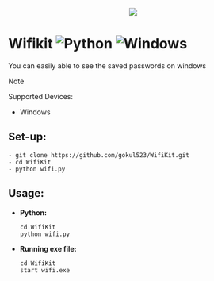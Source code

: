 <p align="center" width="100%">
<img style="margin-left:auto;margin-right:auto;" src="wifi1-modified.ico"></img>
</p>

# **Wifikit** ![Python](https://img.shields.io/badge/python-3670A0?style=for-the-badge&logo=python&logoColor=ffdd54) ![Windows](https://img.shields.io/badge/Windows-0078D6?style=for-the-badge&logo=windows&logoColor=white)

You can easily able to see the saved passwords on windows
> [!NOTE]
>Supported Devices:
> - Windows 

## **Set-up:**
```
- git clone https://github.com/gokul523/WifiKit.git
- cd WifiKit
- python wifi.py
```

## **Usage:**

  - **Python:**
    ```
    cd WifiKit
    python wifi.py
    ```
  - **Running exe file:**
    ```
    cd WifiKit
    start wifi.exe
    ```
